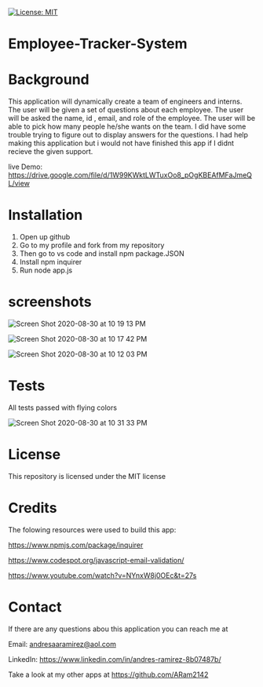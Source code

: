 [![License: MIT](https://img.shields.io/badge/License-MIT-yellow.svg)](https://opensource.org/licenses/MIT)
# Employee-Tracker-System

# Background

This application will dynamically create a team of engineers and interns. The user will be given a set of questions about each employee. The user will be asked the name, id , email, and role of the employee. The user will be able to pick how many people he/she wants on the team. I did have some trouble trying to figure out to display answers for the questions. I had help making this application but i would not have finished this app if I didnt recieve the given support.

live Demo: https://drive.google.com/file/d/1W99KWktLWTuxOo8_pOgKBEAfMFaJmeQL/view

# Installation

1. Open up github
2. Go to my profile and fork from my repository
3. Then go to vs code and install npm package.JSON
4. Install npm inquirer
5. Run node app.js

# screenshots

![Screen Shot 2020-08-30 at 10 19 13 PM](https://user-images.githubusercontent.com/65634748/91676838-181fde80-eb0f-11ea-8672-85dddf6eaf8f.png)


![Screen Shot 2020-08-30 at 10 17 42 PM](https://user-images.githubusercontent.com/65634748/91676688-a8a9ef00-eb0e-11ea-8b69-63d1bb1a821e.png)


![Screen Shot 2020-08-30 at 10 12 03 PM](https://user-images.githubusercontent.com/65634748/91676606-64b6ea00-eb0e-11ea-8856-fc121739d9e4.png)


# Tests

All tests passed with flying colors

![Screen Shot 2020-08-30 at 10 31 33 PM](https://user-images.githubusercontent.com/65634748/91677450-b6607400-eb10-11ea-8544-a8ec425e0e03.png)


# License

This repository is licensed under the MIT license

# Credits

The folowing resources were used to build this app:

https://www.npmjs.com/package/inquirer

https://www.codespot.org/javascript-email-validation/

https://www.youtube.com/watch?v=NYnxW8j0OEc&t=27s

# Contact

If there are any questions abou this application you can reach me at

Email: andresaaramirez@aol.com

LinkedIn: https://www.linkedin.com/in/andres-ramirez-8b07487b/

Take a look at my other apps at https://github.com/ARam2142